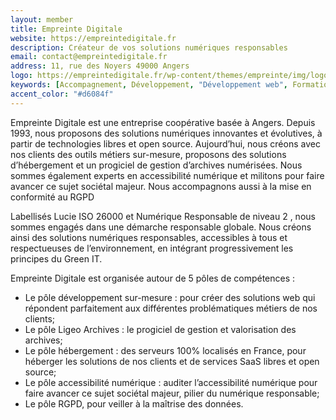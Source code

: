 ```yaml
---
layout: member
title: Empreinte Digitale
website: https://empreintedigitale.fr
description: Créateur de vos solutions numériques responsables
email: contact@empreintedigitale.fr
address: 11, rue des Noyers 49000 Angers
logo: https://empreintedigitale.fr/wp-content/themes/empreinte/img/logo-with-baseline-white.svg
keywords: [Accompagnement, Développement, "Développement web", Formation, "Vue JS", Backbone, JQuery, Symfony, Hébergement, Infogérance, Infrastructure, "Transformation digitale", RGPD, "Accessibilité"]
accent_color: "#d6084f"
---
```

Empreinte Digitale est une entreprise coopérative basée à Angers. Depuis 1993, nous proposons des solutions numériques innovantes et évolutives, à partir de technologies libres et open source. Aujourd’hui, nous créons avec nos clients des outils métiers sur-mesure, proposons des solutions d’hébergement et un progiciel de gestion d’archives numérisées. Nous sommes également experts en accessibilité numérique et militons pour faire avancer ce sujet sociétal majeur. Nous accompagnons aussi à la mise en conformité au RGPD

Labellisés Lucie ISO 26000 et Numérique Responsable de niveau 2 , nous sommes engagés dans une démarche responsable globale. Nous créons ainsi des solutions numériques responsables, accessibles à tous et respectueuses de l’environnement, en intégrant progressivement les principes du Green IT.

Empreinte Digitale est organisée autour de 5 pôles de compétences :
- Le pôle développement sur-mesure : pour créer des solutions web qui répondent parfaitement aux différentes problématiques métiers de nos clients;
- Le pôle Ligeo Archives : le progiciel de gestion et valorisation des archives;
- Le pôle hébergement : des serveurs 100% localisés en France, pour héberger les solutions de nos clients et de services SaaS libres et open source;
- Le pôle accessibilité numérique : auditer l’accessibilité numérique pour faire avancer ce sujet sociétal majeur, pilier du numérique responsable;
- Le pôle RGPD, pour veiller à la maîtrise des données.
